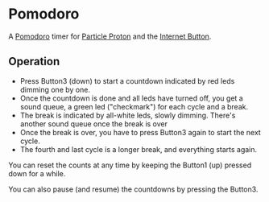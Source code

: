 # Pomodoro

A [Pomodoro](https://en.wikipedia.org/wiki/Pomodoro_Technique) timer for
[Particle Proton](https://www.particle.io/products/hardware/photon-wifi/) and
the [Internet Button](https://store.particle.io/products/internet-button).

## Operation

 * Press Button3 (down) to start a countdown indicated by red leds dimming one
   by one.
 * Once the countdown is done and all leds have turned off, you get a sound
   queue, a green led ("checkmark") for each cycle and a break.
 * The break is indicated by all-white leds, slowly dimming. There's another
   sound queue once the break is over
 * Once the break is over, you have to press Button3 again to start the next
   cycle.
 * The fourth and last cycle is a longer break, and everything starts again.

You can reset the counts at any time by keeping the Button1 (up) pressed down
for a while.

You can also pause (and resume) the countdowns by pressing the Button3.
